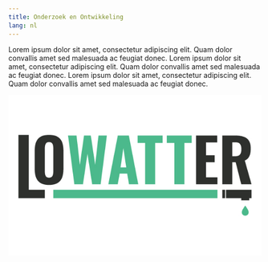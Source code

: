```yaml
---
title: Onderzoek en Ontwikkeling
lang: nl
---
```


Lorem ipsum dolor sit amet, consectetur adipiscing elit. Quam dolor convallis amet sed malesuada ac feugiat donec. Lorem ipsum dolor sit amet, consectetur adipiscing elit. Quam dolor convallis amet sed malesuada ac feugiat donec. Lorem ipsum dolor sit amet, consectetur adipiscing elit. Quam dolor convallis amet sed malesuada ac feugiat donec.

![](seo.jpg)
